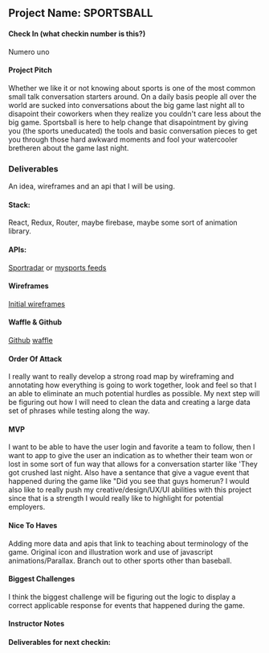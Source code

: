 
## Project Name: SPORTSBALL

#### Check In (what checkin number is this?)
Numero uno
#### Project Pitch
Whether we like it or not knowing about sports is one of the most common small talk conversation starters around. On a daily basis people all over the world are sucked into conversations about the big game last night all to disapoint their coworkers when they realize you couldn't care less about the big game. Sportsball is here to help change that disapointment by giving you (the sports uneducated) the tools and basic conversation pieces to get you through those hard awkward moments and fool your watercooler bretheren about the game last night.

### Deliverables
An idea, wireframes and an api that I will be using.
#### Stack:
React, Redux, Router, maybe firebase, maybe some sort of animation library.
#### APIs:
[Sportradar](https://developer.sportradar.com/API_Packaging#Feed_packages) or [mysports feeds](https://www.mysportsfeeds.com/)
#### Wireframes
[Initial wireframes](https://projects.invisionapp.com/prototype/cjgwlehgr000bb601i7tled18/play)
#### Waffle & Github
[Github](https://github.com/daughedm/Sportsball) [waffle](https://waffle.io/daughedm/Sportsball)
#### Order Of Attack
I really want to really develop a strong road map by wireframing and annotating how everything is going to work together, look and feel so that I an able to eliminate an much potential hurdles as possible. My next step will be figuring out how I will need to clean the data and creating a large data set of phrases while testing along the way. 
#### MVP
I want to be able to have the user login and favorite a team to follow, then I want to app to give the user an indication as to whether their team won or lost in some sort of fun way that allows for a conversation starter like 'They got crushed last night. Also have a sentance that give a vague event that happened during the game like "Did you see that guys homerun? I would also like to really push my creative/design/UX/UI abilities with this project since that is a strength I would really like to highlight for potential employers.


#### Nice To Haves
Adding more data and apis that link to teaching about terminology of the game. Original icon and illustration work and use of javascript animations/Parallax. Branch out to other sports other than baseball.

#### Biggest Challenges
I think the biggest challenge will be figuring out the logic to display a correct applicable response for events that happened during the game.

#### Instructor Notes

#### Deliverables for next checkin:
